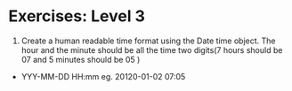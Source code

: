 # Exercises: Level 3

1. Create a human readable time format using the Date time object. The hour and the minute should be all the time two digits(7 hours should be 07 and 5 minutes should be 05 )

* YYY-MM-DD HH:mm eg. 20120-01-02 07:05
